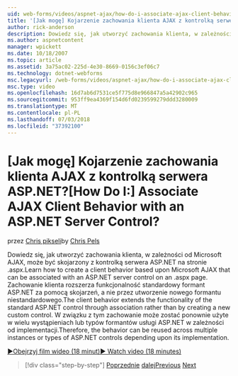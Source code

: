 ```yaml
---
uid: web-forms/videos/aspnet-ajax/how-do-i-associate-ajax-client-behavior-with-an-aspnet-server-control
title: '[Jak mogę] Kojarzenie zachowania klienta AJAX z kontrolką serwera ASP.NET? | Microsoft Docs'
author: rick-anderson
description: Dowiedz się, jak utworzyć zachowania klienta, w zależności od Microsoft AJAX, może być skojarzony z kontrolką serwera ASP.NET na stronie .aspx. Zachowanie klienta e...
ms.author: aspnetcontent
manager: wpickett
ms.date: 10/18/2007
ms.topic: article
ms.assetid: 3a75ac02-225d-4e30-8669-0156c3ef06c7
ms.technology: dotnet-webforms
msc.legacyurl: /web-forms/videos/aspnet-ajax/how-do-i-associate-ajax-client-behavior-with-an-aspnet-server-control
msc.type: video
ms.openlocfilehash: 16d7ab6d7531ce5f775d8e966847a5a42902c965
ms.sourcegitcommit: 953ff9ea4369f154d6fd0239599279ddd3280009
ms.translationtype: MT
ms.contentlocale: pl-PL
ms.lasthandoff: 07/03/2018
ms.locfileid: "37392100"
---
```

<a name="how-do-i-associate-ajax-client-behavior-with-an-aspnet-server-control"></a><span data-ttu-id="fb0a6-105">[Jak mogę] Kojarzenie zachowania klienta AJAX z kontrolką serwera ASP.NET?</span><span class="sxs-lookup"><span data-stu-id="fb0a6-105">[How Do I:] Associate AJAX Client Behavior with an ASP.NET Server Control?</span></span>
====================
<span data-ttu-id="fb0a6-106">przez [Chris pikseli](https://twitter.com/chrispels)</span><span class="sxs-lookup"><span data-stu-id="fb0a6-106">by [Chris Pels](https://twitter.com/chrispels)</span></span>

<span data-ttu-id="fb0a6-107">Dowiedz się, jak utworzyć zachowania klienta, w zależności od Microsoft AJAX, może być skojarzony z kontrolką serwera ASP.NET na stronie .aspx.</span><span class="sxs-lookup"><span data-stu-id="fb0a6-107">Learn how to create a client behavior based upon Microsoft AJAX that can be associated with an ASP.NET server control on an .aspx page.</span></span> <span data-ttu-id="fb0a6-108">Zachowanie klienta rozszerza funkcjonalność standardowy formant ASP.NET za pomocą skojarzeń, a nie przez utworzenie nowego formantu niestandardowego.</span><span class="sxs-lookup"><span data-stu-id="fb0a6-108">The client behavior extends the functionality of the standard ASP.NET control through association rather than by creating a new custom control.</span></span> <span data-ttu-id="fb0a6-109">W związku z tym zachowanie może zostać ponownie użyte w wielu wystąpieniach lub typów formantów usługi ASP.NET w zależności od implementacji.</span><span class="sxs-lookup"><span data-stu-id="fb0a6-109">Therefore, the behavior can be reused across multiple instances or types of ASP.NET controls depending upon its implementation.</span></span>

[<span data-ttu-id="fb0a6-110">&#9654;Obejrzyj film wideo (18 minut)</span><span class="sxs-lookup"><span data-stu-id="fb0a6-110">&#9654; Watch video (18 minutes)</span></span>](https://channel9.msdn.com/Blogs/ASP-NET-Site-Videos/how-do-i-associate-ajax-client-behavior-with-an-aspnet-server-control)

> [!div class="step-by-step"]
> <span data-ttu-id="fb0a6-111">[Poprzednie](how-do-i-build-custom-server-controls-that-work-with-or-without-aspnet-ajax.md)
> [dalej](how-do-i-retrieve-values-from-server-side-ajax-controls.md)</span><span class="sxs-lookup"><span data-stu-id="fb0a6-111">[Previous](how-do-i-build-custom-server-controls-that-work-with-or-without-aspnet-ajax.md)
[Next](how-do-i-retrieve-values-from-server-side-ajax-controls.md)</span></span>
